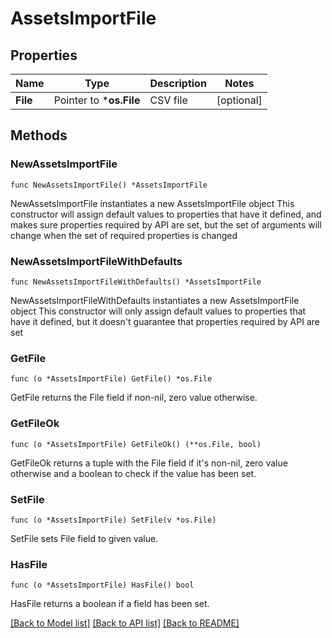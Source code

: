 # AssetsImportFile

## Properties

Name | Type | Description | Notes
------------ | ------------- | ------------- | -------------
**File** | Pointer to ***os.File** | CSV file | [optional] 

## Methods

### NewAssetsImportFile

`func NewAssetsImportFile() *AssetsImportFile`

NewAssetsImportFile instantiates a new AssetsImportFile object
This constructor will assign default values to properties that have it defined,
and makes sure properties required by API are set, but the set of arguments
will change when the set of required properties is changed

### NewAssetsImportFileWithDefaults

`func NewAssetsImportFileWithDefaults() *AssetsImportFile`

NewAssetsImportFileWithDefaults instantiates a new AssetsImportFile object
This constructor will only assign default values to properties that have it defined,
but it doesn't guarantee that properties required by API are set

### GetFile

`func (o *AssetsImportFile) GetFile() *os.File`

GetFile returns the File field if non-nil, zero value otherwise.

### GetFileOk

`func (o *AssetsImportFile) GetFileOk() (**os.File, bool)`

GetFileOk returns a tuple with the File field if it's non-nil, zero value otherwise
and a boolean to check if the value has been set.

### SetFile

`func (o *AssetsImportFile) SetFile(v *os.File)`

SetFile sets File field to given value.

### HasFile

`func (o *AssetsImportFile) HasFile() bool`

HasFile returns a boolean if a field has been set.


[[Back to Model list]](../README.md#documentation-for-models) [[Back to API list]](../README.md#documentation-for-api-endpoints) [[Back to README]](../README.md)


